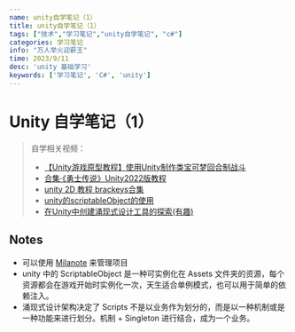 ```yaml
---
name: unity自学笔记（1）
title: unity自学笔记（1）
tags: ["技术","学习笔记","unity自学笔记", "c#"]
categories: 学习笔记
info: "万人举火迎薪王"
time: 2023/9/11
desc: 'unity 基础学习'
keywords: ['学习笔记', 'C#', 'unity']
---
```


# Unity 自学笔记（1）

> 自学相关视频：
>
> - [【Unity游戏原型教程】使用Unity制作类宝可梦回合制战斗](https://www.bilibili.com/video/BV1gJ411G7mP/?spm_id_from=333.1007.top_right_bar_window_default_collection.content.click)
> - [合集·《勇士传说》Unity2022版教程](https://space.bilibili.com/370283072/channel/collectiondetail?sid=1187255)
> - [unity 2D 教程 brackeys合集](https://www.bilibili.com/video/BV1fi4y1K7bj/?spm_id_from=333.337.search-card.all.click&vd_source=d5fdda99d10569d57e2ca55ee3480c9b)
> - [unity的scriptableObject的使用](https://blog.csdn.net/Fenglele_Fans/article/details/77879295)
> - [在Unity中创建涌现式设计工具的探索(有趣)](https://zhuanlan.zhihu.com/p/411273963)

## Notes

- 可以使用 [Milanote](https://milanote.com/) 来管理项目
- unity 中的 ScriptableObject 是一种可实例化在 Assets 文件夹的资源，每个资源都会在游戏开始时实例化一次，天生适合单例模式，也可以用于简单的依赖注入。
- 涌现式设计架构决定了 Scripts 不是以业务作为划分的，而是以一种机制或是一种功能来进行划分。机制 + Singleton 进行结合，成为一个业务。

